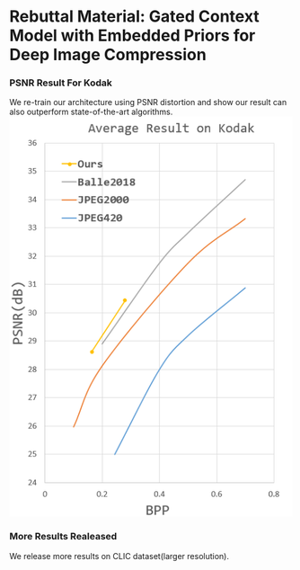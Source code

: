 # Rebuttal Material: Gated Context Model with Embedded Priors for Deep Image Compression

### PSNR Result For Kodak
We re-train our architecture using PSNR distortion and show our result can also outperform state-of-the-art algorithms.
![image](https://github.com/anonymouscvpr/anonymous.github.io/blob/master/fig/figure.jpg)
### More Results Realeased 
We release more results on CLIC dataset(larger resolution).
